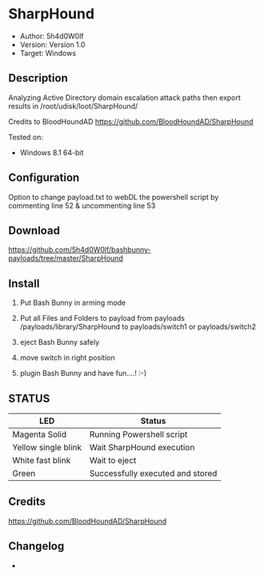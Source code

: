 # SharpHound
* Author: 5h4d0W0lf
* Version: Version 1.0
* Target: Windows

## Description

Analyzing Active Directory domain escalation attack paths then export results in /root/udisk/loot/SharpHound/

Credits to BloodHoundAD
https://github.com/BloodHoundAD/SharpHound

Tested on:
+ Windows 8.1 64-bit


## Configuration

Option to change payload.txt to webDL the powershell script by commenting line 52 & uncommenting line 53


## Download

https://github.com/5h4d0W0lf/bashbunny-payloads/tree/master/SharpHound


## Install

1. Put Bash Bunny in arming mode

2. Put all Files and Folders to payload from payloads /payloads/library/SharpHound to payloads/switch1 or payloads/switch2

3. eject Bash Bunny safely 

4. move switch in right position

5. plugin Bash Bunny and have fun....! :-)


## STATUS

| LED                 | Status                                       |
| ------------------- | -------------------------------------------- |
| Magenta Solid       | Running Powershell script                    |
| Yellow single blink | Wait SharpHound execution                    |
| White fast blink    | Wait to eject                                |
| Green               | Successfully executed and stored             |


## Credits

https://github.com/BloodHoundAD/SharpHound


## Changelog

- 
